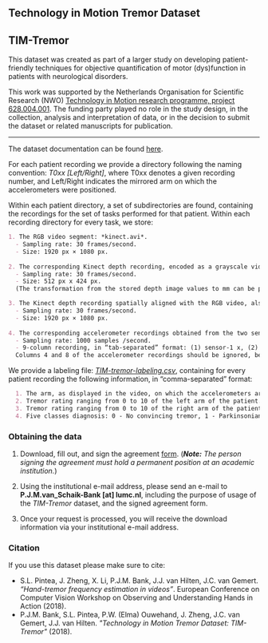 ## Technology in Motion Tremor Dataset 
## TIM-Tremor

This dataset was created as part of a larger study on developing patient-friendly techniques for objective quantification of motor (dys)function in patients with neurological disorders. 

This work was supported by the Netherlands Organisation for Scientific Research (NWO) [Technology in Motion research programme, project 628.004.001](https://tim.lumc.nl/site/en/home/). The funding party played no role in the study design, in the collection, analysis and interpretation of data, or in the decision to submit the dataset or related manuscripts for publication.

________________

The dataset documentation can be found [here](https://github.com/SilviaLauraPintea/hand-tremor/TIM-Tremor.pdf).

For each patient recording we provide a directory following the naming convention: 
*T0xx [Left/Right]*, where T0xx denotes a given recording number, and Left/Right indicates the mirrored arm on which the accelerometers were positioned. 

Within each patient directory, a set of subdirectories are found, containing the recordings for the set of tasks performed for that patient. 
Within each recording directory for every task, we store:

```markdown
1. The RGB video segment: *kinect.avi*.
  - Sampling rate: 30 frames/second.
  - Size: 1920 px × 1080 px.
  
2. The corresponding Kinect depth recording, encoded as a grayscale video: **kinect_depth.avi**.
  - Sampling rate: 30 frames/second.
  - Size: 512 px x 424 px.
  (The transformation from the stored depth image values to mm can be performed by applying the scaling: 4000 / 255.)

3. The Kinect depth recording spatially aligned with the RGB video, also encoded as a grayscale video: **kinect_map.avi**.
  - Sampling rate: 30 frames/second.
  - Size: 1920 px × 1080 px.
  
4. The corresponding accelerometer recordings obtained from the two sensors used: **kinect_accelerometer.tsv**.
  - Sampling rate: 1000 samples /second.
  - 9-column recording, in “tab-separated” format: (1) sensor-1 x, (2) sensor-1 y, (3) sensor-1 z, (4) ignore, (5) sensor-2 x, (6) sensor-2 y, (7) sensor-2 z, (8) ignore, (9) ignore.
  Columns 4 and 8 of the accelerometer recordings should be ignored, because there was no input on these channels. Column 9 should also be ignored, it contains a digital value that was not used (and therefore not properly set/meaningful).
```

We provide a labeling file: *[TIM-tremor-labeling.csv](https://github.com/SilviaLauraPintea/hand-tremor/TIM-tremor-labeling.csv)*, containing for every patient recording the following information, in “comma-separated” format:

```markdown
  1. The arm, as displayed in the video, on which the accelerometers are positioned.
  2. Tremor rating ranging from 0 to 10 of the left arm of the patient.
  3. Tremor rating ranging from 0 to 10 of the right arm of the patient.
  4. Five classes diagnosis: 0 - No convincing tremor, 1 - Parkinsonian tremor, 2 - Essential tremor, 3 - Dystonic tremor, 4 - Functional tremor, and 5 - Other (note: multiple labels can be present in one recording).
```
### Obtaining the data

1. Download, fill out, and sign the agreement [form](https://github.com/SilviaLauraPintea/hand-tremor/agreement_form.pdf).
  (_**Note:** The person signing the agreement must hold a permanent position at an academic institution._)

2. Using the institutional e-mail address, please send an e-mail to **P.J.M.van_Schaik-Bank [at] lumc.nl**, including the purpose of usage of the *TIM-Tremor* dataset, and the signed agreement form.

3. Once your request is processed, you will receive the download information via your institutional e-mail address.

### Citation

If you use this dataset please make sure to cite:

- S.L. Pintea, J. Zheng, X. Li, P.J.M. Bank, J.J. van Hilten, J.C. van Gemert. *“Hand-tremor frequency estimation in videos”*. European Conference on Computer Vision Workshop on Observing and Understanding Hands in Action (2018).
- P.J.M. Bank, S.L. Pintea, P.W. (Elma) Ouwehand, J. Zheng, J.C. van Gemert, J.J. van Hilten. *"Technology in Motion Tremor Dataset: TIM-Tremor"* (2018). 




